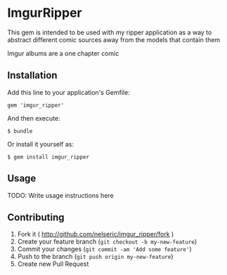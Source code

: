 # ImgurRipper

This gem is intended to be used with my ripper application as a way to abstract different comic sources away from the models that contain them

Imgur albums are a one chapter comic

## Installation

Add this line to your application's Gemfile:

    gem 'imgur_ripper'

And then execute:

    $ bundle

Or install it yourself as:

    $ gem install imgur_ripper

## Usage

TODO: Write usage instructions here

## Contributing

1. Fork it ( http://github.com/nelseric/imgur_ripper/fork )
2. Create your feature branch (`git checkout -b my-new-feature`)
3. Commit your changes (`git commit -am 'Add some feature'`)
4. Push to the branch (`git push origin my-new-feature`)
5. Create new Pull Request
